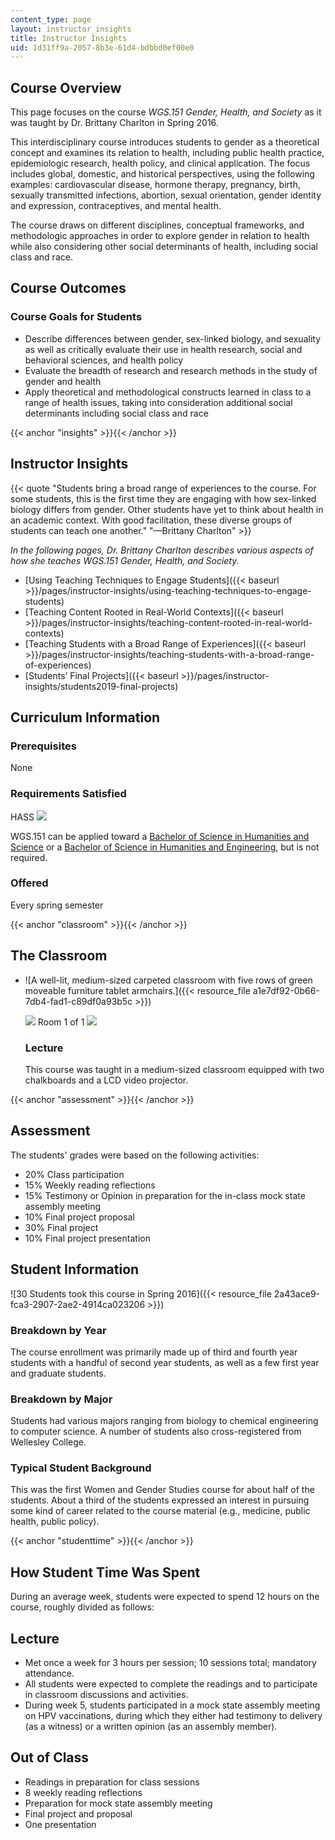 ```yaml
---
content_type: page
layout: instructor_insights
title: Instructor Insights
uid: 1d31ff9a-2057-8b3e-61d4-bdbbd0ef00e0
---
```


Course Overview
---------------

This page focuses on the course _WGS.151 Gender, Health, and Society_ as it was taught by Dr. Brittany Charlton in Spring 2016.

This interdisciplinary course introduces students to gender as a theoretical concept and examines its relation to health, including public health practice, epidemiologic research, health policy, and clinical application. The focus includes global, domestic, and historical perspectives, using the following examples: cardiovascular disease, hormone therapy, pregnancy, birth, sexually transmitted infections, abortion, sexual orientation, gender identity and expression, contraceptives, and mental health.

The course draws on different disciplines, conceptual frameworks, and methodologic approaches in order to explore gender in relation to health while also considering other social determinants of health, including social class and race.

Course Outcomes
---------------

### Course Goals for Students

*   Describe differences between gender, sex-linked biology, and sexuality as well as critically evaluate their use in health research, social and behavioral sciences, and health policy
*   Evaluate the breadth of research and research methods in the study of gender and health
*   Apply theoretical and methodological constructs learned in class to a range of health issues, taking into consideration additional social determinants including social class and race

{{< anchor "insights" >}}{{< /anchor >}}

Instructor Insights
-------------------

{{< quote "Students bring a broad range of experiences to the course. For some students, this is the first time they are engaging with how sex-linked biology differs from gender. Other students have yet to think about health in an academic context. With good facilitation, these diverse groups of students can teach one another." "—Brittany Charlton" >}}

_In the following pages, Dr. Brittany Charlton describes various aspects of how she teaches WGS.151 Gender, Health, and Society._

*   [Using Teaching Techniques to Engage Students]({{< baseurl >}}/pages/instructor-insights/using-teaching-techniques-to-engage-students)
*   [Teaching Content Rooted in Real-World Contexts]({{< baseurl >}}/pages/instructor-insights/teaching-content-rooted-in-real-world-contexts)
*   [Teaching Students with a Broad Range of Experiences]({{< baseurl >}}/pages/instructor-insights/teaching-students-with-a-broad-range-of-experiences)
*   [Students’ Final Projects]({{< baseurl >}}/pages/instructor-insights/students2019-final-projects)

Curriculum Information
----------------------

### Prerequisites

None

### Requirements Satisfied

HASS ![](/images/educator/icon-question-hass.png)

WGS.151 can be applied toward a [Bachelor of Science in Humanities and Science](http://catalog.mit.edu/interdisciplinary/undergraduate-programs/degrees/humanities-science/) or a [Bachelor of Science in Humanities and Engineering](http://catalog.mit.edu/interdisciplinary/undergraduate-programs/degrees/humanities-engineering/), but is not required.

### Offered

Every spring semester

{{< anchor "classroom" >}}{{< /anchor >}}

The Classroom
-------------

*   ![A well-lit, medium-sized carpeted classroom with five rows of green moveable furniture tablet armchairs.]({{< resource_file a1e7df92-0b66-7db4-fad1-c89df0a93b5c >}})
    
    ![](/images/educator/classroom_prev_dim.png) Room 1 of 1 ![](/images/educator/classroom_next_dim.png)
    
    ### Lecture
    
    This course was taught in a medium-sized classroom equipped with two chalkboards and a LCD video projector.
    

{{< anchor "assessment" >}}{{< /anchor >}}

Assessment
----------

The students' grades were based on the following activities:

- 20% Class participation
- 15% Weekly reading reflections
- 15% Testimony or Opinion in preparation for the in-class mock state assembly meeting
- 10% Final project proposal
- 30% Final project
- 10% Final project presentation

Student Information
-------------------

![30 Students took this course in Spring 2016]({{< resource_file 2a43ace9-fca3-2907-2ae2-4914ca023206 >}})

### Breakdown by Year

The course enrollment was primarily made up of third and fourth year students with a handful of second year students, as well as a few first year and graduate students.

### Breakdown by Major

Students had various majors ranging from biology to chemical engineering to computer science. A number of students also cross-registered from Wellesley College.

### Typical Student Background

This was the first Women and Gender Studies course for about half of the students. About a third of the students expressed an interest in pursuing some kind of career related to the course material (e.g., medicine, public health, public policy).

{{< anchor "studenttime" >}}{{< /anchor >}}

How Student Time Was Spent
--------------------------

During an average week, students were expected to spend 12 hours on the course, roughly divided as follows:

Lecture
-------

*   Met once a week for 3 hours per session; 10 sessions total; mandatory attendance.
*   All students were expected to complete the readings and to participate in classroom discussions and activities.
*   During week 5, students participated in a mock state assembly meeting on HPV vaccinations, during which they either had testimony to delivery (as a witness) or a written opinion (as an assembly member).

Out of Class
------------

*   Readings in preparation for class sessions
*   8 weekly reading reflections
*   Preparation for mock state assembly meeting
*   Final project and proposal
*   One presentation